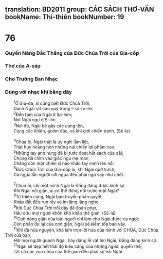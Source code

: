 translation: BD2011
group: CÁC SÁCH THƠ-VĂN
bookName: Thi-thiên 
bookNumber: 19
-------

<div class="title"><h1>76</h1><h3>Quyền Năng Ðắc Thắng của Ðức Chúa Trời của Gia-cốp</h3><h3>Thơ của A-sáp</h3><h3>Cho Trưởng Ban Nhạc</h3><h3>Dùng với nhạc khí bằng dây</h3></div>
<span class="verse thi_76_1">  <sup>1</sup>Ở Giu-đa, ai cũng biết Ðức Chúa Trời;<br/>  Danh Ngài rất cao quý trong I-sơ-ra-ên.<br/></span>
<span class="verse thi_76_2">  <sup>2</sup>Ðền tạm của Ngài ở Sa-lem;<br/>  Nơi Ngài ngự ở Si-ôn.<br/></span>
<span class="verse thi_76_3">  <sup>3</sup>Nơi đó, Ngài bẻ gãy các cung tên,<br/>  Cùng các khiên, gươm đao, và khí giới chiến tranh. (Sê-la)<br/><br/></span>
<span class="verse thi_76_4">  <sup>4</sup>Chúa ôi, Ngài thật là uy nghi lẫm liệt,<br/>  Thật huy hoàng hơn những núi chiến lợi phẩm cao.<br/></span>
<span class="verse thi_76_5">  <sup>5</sup>Những tay anh hùng đã bị tước đoạt hết sạch của cải;<br/>  Chúng đã chìm vào giấc ngủ mê man;<br/>  Chẳng còn một chiến sĩ nào nhấc tay mình lên nổi.<br/></span>
<span class="verse thi_76_6">  <sup>6</sup>Ðức Chúa Trời của Gia-cốp ôi, khi Ngài quở trách,<br/>  Cả ngựa lẫn người cỡi ngựa đều phải ngủ say như chết.<br/><br/></span>
<span class="verse thi_76_7">  <sup>7</sup>Chúa ôi, chỉ một mình Ngài là Ðấng đáng được kính sợ.<br/>  Khi Ngài nổi giận, ai có thể đứng nổi trước mặt Ngài?<br/></span>
<span class="verse thi_76_8">  <sup>8</sup>Từ thiên cung, Ngài ban truyền phán quyết;<br/>  Khắp đất đều run rẩy và im lặng lắng nghe,<br/></span>
<span class="verse thi_76_9">  <sup>9</sup>Khi Ðức Chúa Trời trỗi dậy để đoán phạt,<br/>  Hầu cứu mọi người khốn khổ khắp thế gian. (Sê-la)<br/></span>
<span class="verse thi_76_10">  <sup>10</sup>Cơn nóng giận của loài người chỉ làm cho Ngài được ca ngợi;<br/>  Còn phần dư lại của cơn giận, Ngài sẽ kiềm tỏa bao vây.<br/></span>
<span class="verse thi_76_11">  <sup>11</sup>Khi đã hứa nguyện, khá làm trọn lời hứa của mình với CHÚA, Ðức Chúa Trời của bạn;<br/>  Hỡi mọi người quanh Ngài, hãy dâng lễ vật lên Ngài, Ðấng đáng kính sợ.<br/></span>
<span class="verse thi_76_12">  <sup>12</sup>Ngài sẽ dẹp hết thái độ kiêu căng của những người quyền thế;<br/>  Tất cả các vua chúa của thế gian đều phải sợ hãi Ngài.<br/></span>
